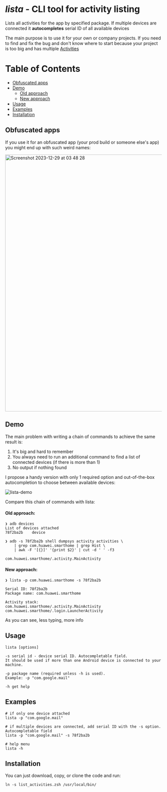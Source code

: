 # *lista* - CLI tool for activity listing

Lists all activities for the app by specified package. If multiple devices are connected it **autocompletes** serial ID of all available devices

The main purpose is to use it for your own or company projects. If you need to find and fix the bug and don't know where to start because your project is too big and has multiple [Activities](https://developer.android.com/guide/components/activities/intro-activities)

Table of Contents
=================

   * [Obfuscated apps](#obfuscated-apps)
   * [Demo](#demo)
		* [Old approach](#old-approach)
        * [New approach](#new-approach)
   * [Usage](#usage)
   * [Examples](#examples)
   * [Installation](#installation)

## Obfuscated apps

If you use it for an obfuscated app (your prod build or someone else's app) you might end up with such weird names:

<img width="823" alt="Screenshot 2023-12-29 at 03 48 28" src="https://github.com/moshenskyi/lista/assets/18194203/ba482fac-8242-44ce-934d-522ce6bf44b5">

## Demo

The main problem with writing a chain of commands to achieve the same result is:
1. It's big and hard to remember
2. You always need to run an additional command to find a list of connected devices (if there is more than 1)
3. No output if nothing found

I propose a handy version with only 1 required option and out-of-the-box autocompletion to choose between available devices:

![lista-demo](https://github.com/moshenskyi/lista/assets/18194203/5ca728fa-229e-4ef9-8e0a-c4efef9c41f9)

Compare this chain of commands with lista:

#### Old approach:

    ❯ adb devices
    List of devices attached
    78f2ba2b	device

    ❯ adb -s 78f2ba2b shell dumpsys activity activities \
	    | grep com.huawei.smarthome | grep Hist \
	    | awk -F '[{}]' '{print $2}' | cut -d ' ' -f3
	    
    com.huawei.smarthome/.activity.MainActivity


#### New approach:
    ❯ lista -p com.huawei.smarthome -s 78f2ba2b

    Serial ID: 78f2ba2b
    Package name: com.huawei.smarthome
    
    Activity stack:
    com.huawei.smarthome/.activity.MainActivity
    com.huawei.smarthome/.login.LauncherActivity

As you can see, less typing, more info

## Usage

    lista [options]

    -s serial id - device serial ID. Autocompletable field.
	It should be used if more than one Android device is connected to your machine.
    
    -p package name (required unless -h is used). 
    Example: -p "com.google.mail"
    
    -h get help

## Examples

    # if only one device attached
    lista -p "com.google.mail"

    # if multiple devices are connected, add serial ID with the -s option. Autocompletable field
    lista -p "com.google.mail" -s 78f2ba2b
    
    # help menu
    lista -h


## Installation

You can just download, copy, or clone the code and run:

    ln -s list_activities.zsh /usr/local/bin/
